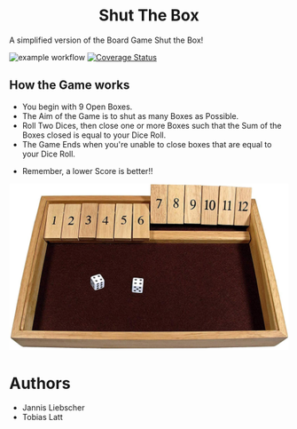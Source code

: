 <p align="center">
  
  <h1 align="center">Shut The Box</h3>
</p>

A simplified version of the Board Game Shut the Box!

![example workflow](https://github.com/JannisLiebscher/shutthebox/actions/workflows/scala.yml/badge.svg)
<a href='https://coveralls.io/github/JannisLiebscher/shutthebox?branch=master'><img src='https://coveralls.io/repos/github/JannisLiebscher/shutthebox/badge.svg?branch=master' alt='Coverage Status' /></a>

## How the Game works
* You begin with 9 Open Boxes. 
* The Aim of the Game is to shut as many Boxes as Possible.
* Roll Two Dices, then close one or more Boxes such that the Sum
  of the Boxes closed is equal to your Dice Roll. 
* The Game Ends when you're unable to close boxes that are equal to your Dice Roll.
- Remember, a lower Score is better!!

![alt text](src/main/scala/pics/logo.PNG)<br/>

# Authors
* Jannis Liebscher
* Tobias Latt